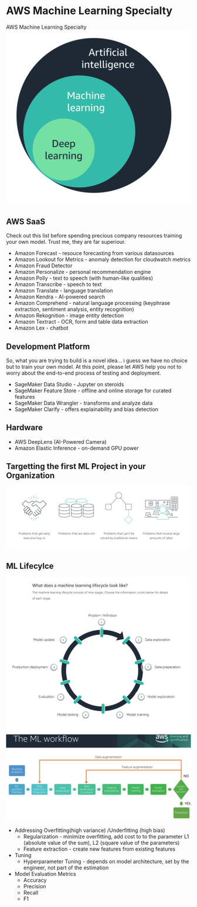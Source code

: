 # AWS Machine Learning Specialty
AWS Machine Learning Specialty
![](images/ai_ml_dl.png)

## AWS SaaS
Check out this list before spending precious company resources training your own model. Trust me, they are far superiour.

- Amazon Forecast - resouce forecasting from various datasources
- Amazon Lookout for Metrics - anomaly detection for cloudwatch metrics
- Amazon Fraud Detector
- Amazon Personalize - personal recommendation engine
- Amazon Polly - text to speech (with human-like qualities)
- Amazon Transcribe - speech to text
- Amazon Translate - language translation
- Amazon Kendra - AI-powered search
- Amazon Comprehend - natural language processing (keyphrase extraction, sentiment analysis, entity recognition)
- Amazon Rekognition - image entity detection
- Amazon Textract - OCR, form and table data extraction
- Amazon Lex - chatbot

## Development Platform
So, what you are trying to build is a novel idea... i guess we have no choice but to train your own model. At this point, please let AWS help you not to worry about the end-to-end process of testing and deployment.
- SageMaker Data Studio - Jupyter on steroids
- SageMaker Feature Store - offline and online storage for curated features
- SageMaker Data Wrangler - transforms and analyze data
- SageMaker Clarify - offers explainability and bias detection

## Hardware 
- AWS DeepLens (AI-Powered Camera)
- Amazon Elastic Inference - on-demand GPU power

## Targetting the first ML Project in your Organization
![](images/when_to_do_ml.png)

## ML Lifecylce
![](images/ml_lifecyle.png)
![](images/ml_workflow.png)
- Addressing Overfitting(high variance) /Underfitting (high bias)
  - Regularization - minimize overfitting, add cost to to the parameter L1 (absolute value of the sum), L2 (square value of the parameters) 
  - Feature extraction - create new features from existing features
- Tuning
  - Hyperparameter Tuning - depends on model architecture, set by the engineer, not part of the estimation
- Model Evaluation Metrics
  - Accuracy
  - Precision
  - Recall
  - F1


